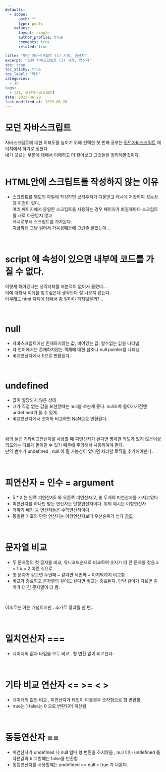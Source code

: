 ```yaml
---
defaults:
  - scope:
      path: ""
      type: posts
    values:
      layout: single
      author_profile: true
      comments: true
      related: true

title: "모던 자바스크립트 (1) 시작, 연산자"
excerpt: "모던 자바스크립트 (1) 시작, 연산자"
toc: true
toc_sticky: true
toc_label: "목차"
categories:
  - JS 
tags:
  - [JS, 모던자바스크립트]
date: 2023-06-28
last_modified_at: 2023-06-28
---
```

# 모던 자바스크립트
자바스크립트에 대한 이해도를 높이기 위해 선택한 첫 번째 공부는 [모던자바스크립트](https://ko.javascript.info/) 페이지에서 하기로 정했다   
내가 모르는 부분에 대해서 이해하고 더 찾아보고 그것들을 정리해볼것이다.  
&nbsp;  

# HTML안에 스크립트를 작성하지 않는 이유
- 스크립트를 별도의 파일에 작성하면 브라우저가 다운받고 캐시에 저장하여 성능상의 이점이 있다.    
여러 페이지에서 동일한 스크립트를 사용하는 경우 페이지가 바뀔때마다 스크립트를 새로 다운받지 않고     
캐시로부터 스크립트를 가져온다.   
지금까진 그냥 길어서 가독성떄문에 그런줄 알았는데 ...

&nbsp;  

# script 에 속성이 있으면 내부에 코드를 가질 수 없다. 
이렇게 해야겠다는 생각자체를 해본적이 없어서 몰랐다...  
이에 대해서 이유를 찾고싶은데 생각보다 잘 나오지 않는다.   
아무래도 html 자체에 대해서 좀 알아야 하지않을까? ..     
  
&nbsp;  

# null
- 자바스크립트에선 존재하지않는 값, 비어있는 값, 알수없는 값을 나타냄
- 타 언어에서는 존재하지않는 객체에 대한 참조나 null pointer를 나타냄
- 비교연산자에서 0으로 변환된다.   

&nbsp;  

# undefined 
- 값이 할당되지 않은 상태 
- 내가 직접 없는 값을 표현할때는 null을 쓰는게 좋다. null조차 들어가기전엔 undefined가 뜰 수 있게.
- 비교연산자에서 숫자와 비교하면 NaN으로 변환된다.    

&nbsp;  


위의 둘은 기타비교연산자를 사용할 때 피연산자가 된다면 명확한 의도가 있지 않은이상      
의도와는 다르게 돌아갈 수 있기 때문에 주의해서 사용하여야 한다.         
만약 변수가 undefined , null 이 될 가능성이 있다면 처리할 로직을 추가해야한다.   

&nbsp;  


# 피연산자 = 인수 = argument
- 5 * 2 는 왼쪽 피연산자5 와 오른쪽 피연산자 2, 총 두개의 피연산자를 가지고있다
- 피연산자를 하나만 받는 연산자는 단항연산자이다.  위의 예시는 이항연산자 
- 더하기 빼기 등 연산자들은 수학연산자이다.  
- 동일한 기호의 단항 연산자는 이항연산자보다 우선순위가 높다 [참조](https://developer.mozilla.org/en-US/docs/Web/JavaScript/Reference/Operators/Operator_precedence)

&nbsp;  


# 문자열 비교
- 두 문자열의 첫 글자를 비교, 유니코드순으로 비교하여 숫자가 더 큰 문자를 찾음 a = 1 b = 2 이런 식으로 
- 첫 문자가 같으면 두번째 ~ 같다면 세번째 ~ 마지막까지 비교함 
- 비교가 종료되고 문자열의 길이도 같다면 비교는 종료된다, 만약 길이가 다르면 길이가 더 긴 문자열이 더 큼.

&nbsp;  


이후로는 아는 개념이지만.. 추가로 정리를 한 번..  

&nbsp;  


# 일치연산자 ===
- 데이터의 값과 타입을 모두 비교 , 형 변환 없이 비교한다. 

&nbsp;  


# 기타 비교 연산자 <= >= < > 
- 데이터의 값만 비교 , 피연산자가 타입이 다를경우 숫자형으로 형 변환함. 
- true는 1 false는 0 으로 변환되어 계산됨

&nbsp;  


# 동등연산자 == 
- 피연산자가 undefined 나 null 일때 형 변환을 하지않음 , null 이나 undefined 를 다른값과 비교할때는 false를 반환함
- 동등연산자를 사용할떄는 undefined == null = true 가 나온다. 

&nbsp;  
